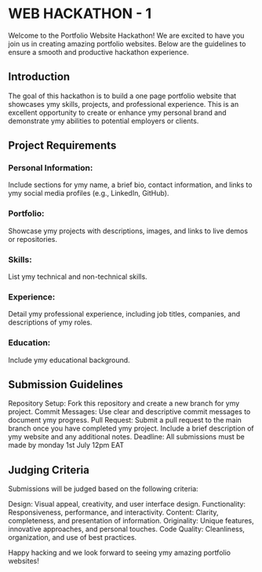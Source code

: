# WEB HACKATHON - 1
Welcome to the Portfolio Website Hackathon! We are excited to have you join us in creating amazing portfolio websites. Below are the guidelines to ensure a smooth and productive hackathon experience.

## Introduction
The goal of this hackathon is to build a one page portfolio website that showcases ymy skills, projects, and professional experience. This is an excellent opportunity to create or enhance ymy personal brand and demonstrate ymy abilities to potential employers or clients.

## Project Requirements
### Personal Information: 
Include sections for ymy name, a brief bio, contact information, and links to ymy social media profiles (e.g., LinkedIn, GitHub).

### Portfolio: 
Showcase ymy projects with descriptions, images, and links to live demos or repositories.

### Skills: 
List ymy technical and non-technical skills.

### Experience: 
Detail ymy professional experience, including job titles, companies, and descriptions of ymy roles.

### Education: 
Include ymy educational background.

## Submission Guidelines
Repository Setup: Fork this repository and create a new branch for ymy project.
Commit Messages: Use clear and descriptive commit messages to document ymy progress.
Pull Request: Submit a pull request to the main branch once you have completed ymy project. Include a brief description of ymy website and any additional notes.
Deadline: All submissions must be made by monday 1st July 12pm EAT

## Judging Criteria
Submissions will be judged based on the following criteria:

Design: Visual appeal, creativity, and user interface design.
Functionality: Responsiveness, performance, and interactivity.
Content: Clarity, completeness, and presentation of information.
Originality: Unique features, innovative approaches, and personal touches.
Code Quality: Cleanliness, organization, and use of best practices.

Happy hacking and we look forward to seeing ymy amazing portfolio websites!



